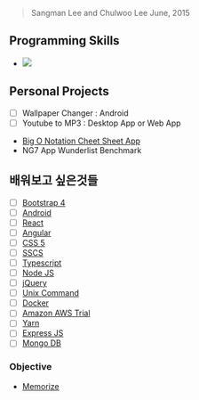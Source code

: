 > Sangman Lee and Chulwoo Lee June, 2015
## Programming Skills
- ![](https://angular.io/assets/images/favicons/favicon-32x32.png)


## Personal Projects
- [ ] Wallpaper Changer : Android
- [ ] Youtube to MP3 : Desktop App or Web App
* [Big O Notation Cheet Sheet App]()
* NG7 App Wunderlist Benchmark
## 배워보고 싶은것들
- [ ] [Bootstrap 4]() 
- [ ] [Android]()
- [ ] [React]()
- [ ] [Angular]()
- [ ] [CSS 5]()
- [ ] [SSCS]()
- [ ] [Typescript]()
- [ ] [Node JS]()
- [ ] [jQuery]()
- [ ] [Unix Command]()
- [ ] [Docker]()
- [ ] [Amazon AWS Trial]()
- [ ] [Yarn]()
- [ ] [Express JS](https://expressjs.com/)
- [ ] [Mongo DB](https://www.mongodb.com/)

### Objective
- [Memorize](https://www.geeksforgeeks.org/must-do-coding-questions-for-companies-like-amazon-microsoft-adobe/)
